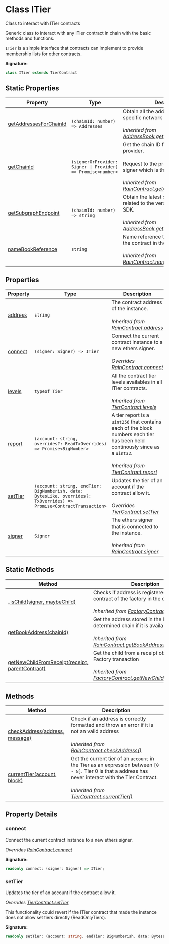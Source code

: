 
# Class ITier

Class to interact with ITier contracts

Generic class to interact with any ITier contract in chain with the basic methods and functions.

`ITier` is a simple interface that contracts can implement to provide membership lists for other contracts.

<b>Signature:</b>

```typescript
class ITier extends TierContract 
```

## Static Properties

|  Property | Type | Description |
|  --- | --- | --- |
|  [getAddressesForChainId](./addressbook.md#getAddressesForChainId-property-static) | `(chainId: number) => Addresses` | Obtain all the addresses deployed in a specific network with a chain ID.<br></br>*Inherited from [AddressBook.getAddressesForChainId](./addressbook.md#getAddressesForChainId-property-static)* |
|  [getChainId](./raincontract.md#getChainId-property-static) | `(signerOrProvider: Signer \| Provider) => Promise<number>` | Get the chain ID from a valid ethers provider.<br></br>Request to the provider stored in the signer which is the chain ID.<br></br>*Inherited from [RainContract.getChainId](./raincontract.md#getChainId-property-static)* |
|  [getSubgraphEndpoint](./addressbook.md#getSubgraphEndpoint-property-static) | `(chainId: number) => string` | Obtain the latest subgraph endpoint related to the version that use the SDK.<br></br>*Inherited from [AddressBook.getSubgraphEndpoint](./addressbook.md#getSubgraphEndpoint-property-static)* |
|  [nameBookReference](./raincontract.md#nameBookReference-property-static) | `string` | Name reference to find the address of the contract in the book address.<br></br>*Inherited from [RainContract.nameBookReference](./raincontract.md#nameBookReference-property-static)* |

## Properties

|  Property | Type | Description |
|  --- | --- | --- |
|  [address](./raincontract.md#address-property) | `string` | The contract address of the instance.<br></br>*Inherited from [RainContract.address](./raincontract.md#address-property)* |
|  [connect](./itier.md#connect-property) | `(signer: Signer) => ITier` | Connect the current contract instance to a new ethers signer.<br></br>*Overrides [RainContract.connect](./raincontract.md#connect-property)* |
|  [levels](./tiercontract.md#levels-property) | `typeof Tier` | All the contract tier levels availables in all ITier contracts.<br></br>*Inherited from [TierContract.levels](./tiercontract.md#levels-property)* |
|  [report](./tiercontract.md#report-property) | `(account: string, overrides?: ReadTxOverrides) => Promise<BigNumber>` | A tier report is a `uint256` that contains each of the block numbers each tier has been held continously since as a `uint32`<!-- -->.<br></br>*Inherited from [TierContract.report](./tiercontract.md#report-property)* |
|  [setTier](./itier.md#setTier-property) | `(account: string, endTier: BigNumberish, data: BytesLike, overrides?: TxOverrides) => Promise<ContractTransaction>` | Updates the tier of an account if the contract allow it.<br></br>*Overrides [TierContract.setTier](./tiercontract.md#setTier-property)* |
|  [signer](./raincontract.md#signer-property) | `Signer` | The ethers signer that is connected to the instance.<br></br>*Inherited from [RainContract.signer](./raincontract.md#signer-property)* |

## Static Methods

|  Method | Description |
|  --- | --- |
|  [\_isChild(signer, maybeChild)](./factorycontract.md#_isChild-method-static-1) | Checks if address is registered as a child contract of the factory in the chain.<br></br>*Inherited from [FactoryContract.\_isChild()](./factorycontract.md#_isChild-method-static-1)* |
|  [getBookAddress(chainId)](./raincontract.md#getBookAddress-method-static-1) | Get the address stored in the book for a determined chain if it is available.<br></br>*Inherited from [RainContract.getBookAddress()](./raincontract.md#getBookAddress-method-static-1)* |
|  [getNewChildFromReceipt(receipt, parentContract)](./factorycontract.md#getNewChildFromReceipt-method-static-1) | Get the child from a receipt obtain from a Factory transaction<br></br>*Inherited from [FactoryContract.getNewChildFromReceipt()](./factorycontract.md#getNewChildFromReceipt-method-static-1)* |

## Methods

|  Method | Description |
|  --- | --- |
|  [checkAddress(address, message)](./raincontract.md#checkAddress-method-1) | Check if an address is correctly formatted and throw an error if it is not an valid address<br></br>*Inherited from [RainContract.checkAddress()](./raincontract.md#checkAddress-method-1)* |
|  [currentTier(account, block)](./tiercontract.md#currentTier-method-1) | Get the current tier of an `account` in the Tier as an expression between `[0 - 8]`<!-- -->. Tier 0 is that a address has never interact with the Tier Contract.<br></br>*Inherited from [TierContract.currentTier()](./tiercontract.md#currentTier-method-1)* |

## Property Details

<a id="connect-property"></a>

### connect

Connect the current contract instance to a new ethers signer.

*Overrides [RainContract.connect](./raincontract.md#connect-property)*

<b>Signature:</b>

```typescript
readonly connect: (signer: Signer) => ITier;
```

<a id="setTier-property"></a>

### setTier

Updates the tier of an account if the contract allow it.

*Overrides [TierContract.setTier](./tiercontract.md#setTier-property)*

This functionality could revert if the ITier contract that made the instance does not allow set tiers directly (ReadOnlyTiers).

<b>Signature:</b>

```typescript
readonly setTier: (account: string, endTier: BigNumberish, data: BytesLike, overrides?: TxOverrides) => Promise<ContractTransaction>;
```
